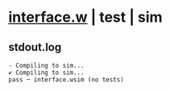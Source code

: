# [interface.w](../../../../examples/tests/valid/interface.w) | test | sim

## stdout.log
```log
- Compiling to sim...
✔ Compiling to sim...
pass ─ interface.wsim (no tests)
```

